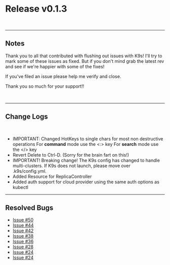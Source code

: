 # Release v0.1.3

<br/>

---
## Notes

Thank you to all that contributed with flushing out issues with K9s! I'll try
to mark some of these issues as fixed. But if you don't mind grab the latest
rev and see if we're happier with some of the fixes!

If you've filed an issue please help me verify and close.

Thank you so much for your support!!

<br/>

---
## Change Logs

<br/>

+ IMPORTANT: Changed HotKeys to single chars for most non destructive operations
  For **command** mode use the <:> key
  For **search** mode use the </> key
+ Revert Delete to Ctrl-D. (Sorry for the brain fart on this!)
+ IMPORTANT! Breaking change! The K9s config has changed to handle multi-clusters.
  If K9s does not launch, please move over .k9s/config.yml.
+ Added Resource for ReplicaController
+ Added auth support for cloud provider using the same auth options as kubectl

---
## Resolved Bugs

+ [Issue #50](https://github.com/Ya-hwon/k9s/issues/50)
+ [Issue #44](https://github.com/Ya-hwon/k9s/issues/44)
+ [Issue #42](https://github.com/Ya-hwon/k9s/issues/42)
+ [Issue #38](https://github.com/Ya-hwon/k9s/issues/38)
+ [Issue #36](https://github.com/Ya-hwon/k9s/issues/36)
+ [Issue #28](https://github.com/Ya-hwon/k9s/issues/28)
+ [Issue #24](https://github.com/Ya-hwon/k9s/issues/24)
+ [Issue #24](https://github.com/Ya-hwon/k9s/issues/3)
